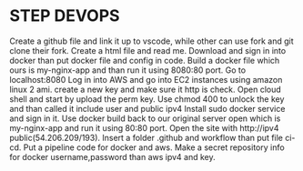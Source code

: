 # STEP DEVOPS 
Create a github file and link it up to vscode, while other can use fork and git clone their fork.
Create a html file and read me.
Download and sign in into docker than put docker file and config in code.
Build a docker file which ours is my-nginx-app and than run it using 8080:80 port.
Go to localhost:8080
Log in into AWS and go into EC2 instances using amazon linux 2 ami.
create a new key and make sure it http is check.
Open cloud shell and start by upload the perm key.
Use chmod 400 to unlock the key and than called it include user and public ipv4
Install sudo docker service and sign in it.
Use docker build  back to our original server open which is my-nginx-app and run it using 80:80 port.
Open the site with http://ipv4 public(54.206.209/193).
Insert a folder .github and workflow than put file ci-cd.
Put a pipeline code for docker and aws.
Make a secret repository info for docker username,password than aws ipv4 and key.
